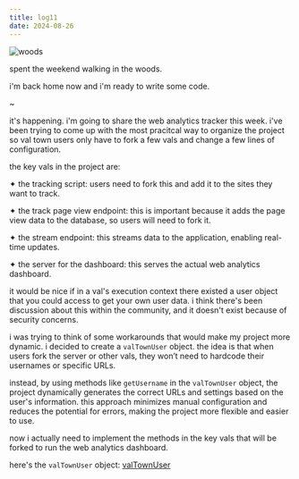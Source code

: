 ```yaml
---
title: log11
date: 2024-08-26
---
```


![woods](https://res.cloudinary.com/dcwnusepx/image/upload/v1724702197/tseeley/IMG_1965_zus2hp.jpg)

spent the weekend walking in the woods. 

i'm back home now and i'm ready to write some code.

~ 

it's happening. i'm going to share the web analytics tracker this week. i've been trying to come up with the most pracitcal way to organize the project so val town users only have to fork a few vals and change a few lines of configuration. 

the key vals in the project are:

✦ the tracking script: users need to fork this and add it to the sites they want to track.

✦ the track page view endpoint: this is important because it adds the page view data to the database, so users will need to fork it.

✦ the stream endpoint: this streams data to the application, enabling real-time updates.

✦ the server for the dashboard: this serves the actual web analytics dashboard.

it would be nice if in a val's execution context there existed a user object that you could access to get your own user data. i think there's been discussion about this within the community, and it doesn't exist because of security concerns.

i was trying to think of some workarounds that would make my project more dynamic. i decided to create a `valTownUser` object. the idea is that when users fork the server or other vals, they won’t need to hardcode their usernames or specific URLs. 

instead, by using methods like `getUsername` in the `valTownUser` object, the project dynamically generates the correct URLs and settings based on the user's information. this approach minimizes manual configuration and reduces the potential for errors, making the project more flexible and easier to use. 

now i actually need to implement the methods in the key vals that will be forked to run the web analytics dashboard.

here's the `valTownUser` object: [valTownUser](https://www.val.town/v/iamseeley/valTownUser)

<!-- <div id="valTownUser" data-val-id="b6022d92-63c4-11ef-87c3-de64eea55b61"></div> -->
